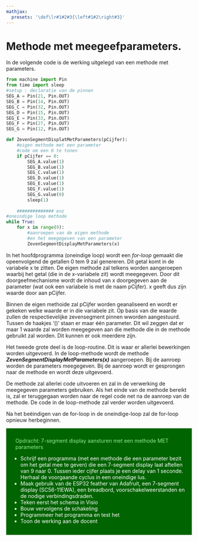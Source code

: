 ```yaml
---
mathjax:
  presets: '\def\lr#1#2#3{\left#1#2\right#3}'
---
```




# Methode met meegeefparameters.

In de volgende code is de werking uitgelegd van een methode met parameters.

```python
from machine import Pin
from time import sleep
#setup : declaratie van de pinnen
SEG_A = Pin(21, Pin.OUT)
SEG_B = Pin(14, Pin.OUT)
SEG_C = Pin(32, Pin.OUT)
SEG_D = Pin(15, Pin.OUT)
SEG_E = Pin(33, Pin.OUT)
SEG_F = Pin(27, Pin.OUT)
SEG_G = Pin(12, Pin.OUT)

def ZevenSegmentDisplatMetParameters(pCijfer):
    #eigen methode met een parameter
    #code om een 0 te tonen
    if pCijfer == 0:
        SEG_A.value(1)
        SEG_B.value(1)
        SEG_C.value(1)
        SEG_D.value(1)
        SEG_E.value(1)
        SEG_F.value(1)
        SEG_G.value(0)
        sleep(1)
    
    ############## enz
#oneindige loop methode 
while True:
    for x in range(9):
        #aanroepen van de eigen methode
        #en het meegegeven van een parameter
        ZevenSegmentDisplayMetParameters(x)
```


In het hoofdprogramma (oneindige loop) wordt een *for-loop* gemaakt die opeenvolgend de getallen 0 tem 9 zal genereren. Dit getal komt in de variabele x te zitten. De eigen methode zal telkens worden aangeroepen waarbij het getal (die in de x-variabele zit) wordt meegegeven. Door dit doorgeefmechanisme wordt de inhoud van x doorgegeven aan de parameter (wat ook een variabele is met de naam pCijfer). x geeft dus zijn waarde door aan pCijfer.  

Binnen de eigen methoide zal pCijfer worden geanaliseerd en wordt er gekeken welke waarde er in die variabele zit. Op basis van die waarde zullen de respectievelijke zevensegment pinnen wworden aangestuurd. Tussen de haakjes ‘()’ staan er maar één parameter. Dit wil zeggen dat er maar 1 waarde zal worden meegegeven aan die methode die in de methode gebruikt zal worden. Dit kunnen er ook meerdere zijn.

Het tweede grote deel is de loop-routine. Dit is waar er allerlei bewerkingen worden uitgevoerd. In de loop-methode wordt de methode ***ZevenSegmentDisplayMetParameters(x)*** aangeroepen. Bij de aanroep worden de parameters meegegeven. Bij de aanroep wordt er gesprongen naar de methode en wordt deze uitgevoerd.

De methode zal allerlei code uitvoeren en zal in de verwerking de meegegeven parameters gebruiken. Als het einde van de methode bereikt is, zal er teruggegaan worden naar de regel code net na de aanroep van de methode. De code in de loop-methode zal verder worden uitgevoerd.

Na het beëindigen van de for-loop in de oneindige-loop zal de for-loop opnieuw herbeginnen.

<div style="background-color:darkgreen; text-align:left; vertical-align:left; padding:15px;">
<p style="color:lightgreen; margin:10px">
Opdracht: 7-segment display aansturen met een methode MET parameters
<ul style="color: white;">
<li>Schrijf een programma (met een methode die een parameter bezit om het getal mee te geven) die een 7-segment display laat aftellen van 9 naar 0. Tussen ieder cijfer plaats je een delay van 1 seconde. Herhaal de voorgaande cyclus in een oneindige lus.</li>
<li>Maak gebruik van de ESP32 feather van Adafruit, een 7-segment display (SC56-11EWA), een breadbord, voorschakelweerstanden en de nodige verbindingsdraden.</li>
<li>Teken eerst het schema in Visio</li>
<li>Bouw vervolgens de schakeling</li>
<li>Programmeer het programma en test het</li>
<li>Toon de werking aan de docent</li>
</ul>
</p>
</div>
